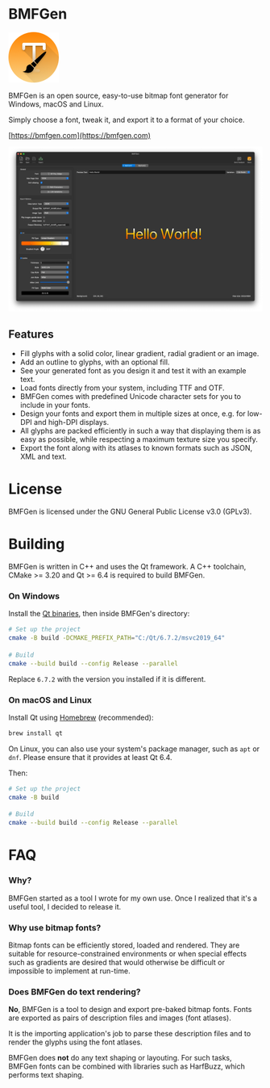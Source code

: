 # BMFGen

<img src="https://github.com/cemderv/BMFGen/blob/main/img/web/icon-192.png?raw=true" width="100">

BMFGen is an open source, easy-to-use bitmap font generator for Windows, macOS and Linux.

Simply choose a font, tweak it, and export it to a format of your choice.

[https://bmfgen.com](https://bmfgen.com)

![BMFGen Preview](img/bmfgen-preview.webp)

## Features

- Fill glyphs with a solid color, linear gradient, radial gradient or an image.
- Add an outline to glyphs, with an optional fill.
- See your generated font as you design it and test it with an example text.
- Load fonts directly from your system, including TTF and OTF.
- BMFGen comes with predefined Unicode character sets for you to include in your fonts.
- Design your fonts and export them in multiple sizes at once, e.g. for low-DPI and high-DPI displays.
- All glyphs are packed efficiently in such a way that displaying them is as easy as possible, while respecting a
  maximum texture size you specify.
- Export the font along with its atlases to known formats such as JSON, XML and text.

# License

BMFGen is licensed under the GNU General Public License v3.0 (GPLv3).

# Building

BMFGen is written in C++ and uses the Qt framework.
A C++ toolchain, CMake >= 3.20 and Qt >= 6.4 is required to build BMFGen.

### On Windows

Install the [Qt binaries](https://www.qt.io/download-qt-installer-oss), then inside BMFGen's directory:

```bash
# Set up the project
cmake -B build -DCMAKE_PREFIX_PATH="C:/Qt/6.7.2/msvc2019_64"

# Build
cmake --build build --config Release --parallel
```

Replace `6.7.2` with the version you installed if it is different.

### On macOS and Linux

Install Qt using [Homebrew](https://brew.sh) (recommended):

```bash
brew install qt
```

On Linux, you can also use your system's package manager, such as `apt` or `dnf`.
Please ensure that it provides at least Qt 6.4.

Then:

```bash
# Set up the project
cmake -B build

# Build
cmake --build build --config Release --parallel
```

# FAQ

### Why?

BMFGen started as a tool I wrote for my own use. Once I realized that it's a useful tool, I decided to release it.

### Why use bitmap fonts?

Bitmap fonts can be efficiently stored, loaded and rendered.
They are suitable for resource-constrained environments or when special effects such as
gradients are desired that would otherwise be difficult or impossible to implement at run-time.

### Does BMFGen do text rendering?

**No**, BMFGen is a tool to design and export pre-baked bitmap fonts.
Fonts are exported as pairs of description files and images (font atlases).

It is the importing application's job to parse these description files and to render
the glyphs using the font atlases.

BMFGen does **not** do any text shaping or layouting. For such tasks, BMFGen fonts
can be combined with libraries such as HarfBuzz, which performs text shaping.
